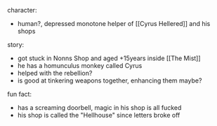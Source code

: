 character:
- human?, depressed monotone helper of [[Cyrus Hellered]] and his shops

story:
- got stuck in Nonns Shop and aged +15years inside [[The Mist]]
- he has a homunculus monkey called Cyrus
- helped with the rebellion?
- is good at tinkering weapons together, enhancing them maybe?


fun fact:
- has a screaming doorbell, magic in his shop is all fucked
- his shop is called the "Hellhouse" since letters broke off